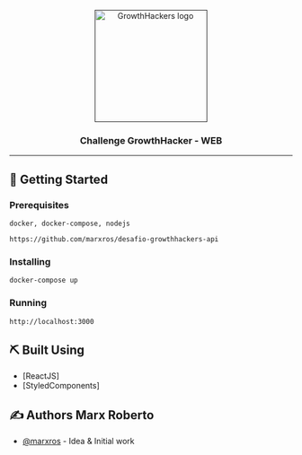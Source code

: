 <p align="center">
  <a href="" rel="noopener">
 <img width=200px height=200px src="https://growthhackers.com/app-assets/images/logo/logo-gh.png" alt="GrowthHackers logo"></a>
</p>

<h3 align="center">Challenge GrowthHacker - WEB</h3>

---

## 🏁 Getting Started <a name = "getting_started"></a>

### Prerequisites

`docker, docker-compose, nodejs `

`https://github.com/marxros/desafio-growthhackers-api`

### Installing

`docker-compose up`

### Running

`http://localhost:3000`

## ⛏️ Built Using <a name = "built_using"></a>

- [ReactJS]
- [StyledComponents]

## ✍️ Authors <a name = "authors">Marx Roberto</a>

- [@marxros](https://github.com/marxros) - Idea & Initial work

```

```
